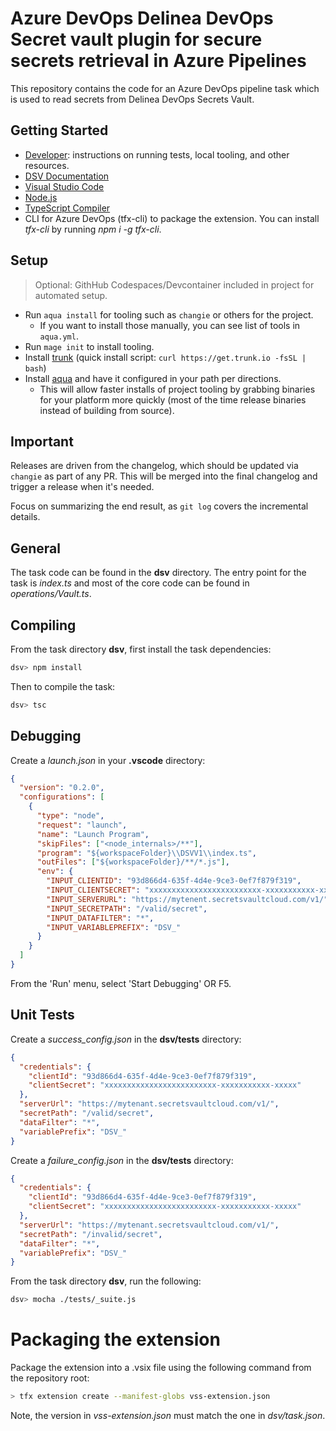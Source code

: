 # Azure DevOps Delinea DevOps Secret vault plugin for secure secrets retrieval in Azure Pipelines

This repository contains the code for an Azure DevOps pipeline task which is used to read secrets from Delinea DevOps Secrets Vault.

## Getting Started

- [Developer](DEVELOPER.md): instructions on running tests, local tooling, and other resources.
- [DSV Documentation](https://docs.delinea.com/dsv/current?ref=githubrepo)
- [Visual Studio Code](https://code.visualstudio.com/)
- [Node.js](https://nodejs.org)
- [TypeScript Compiler](https://www.npmjs.com/package/typescript)
- CLI for Azure DevOps (tfx-cli) to package the extension. You can install _tfx-cli_ by running _npm i -g tfx-cli_.

## Setup

> Optional: GithHub Codespaces/Devcontainer included in project for automated setup.

- Run `aqua install` for tooling such as `changie` or others for the project.
  - If you want to install those manually, you can see list of tools in `aqua.yml`.
- Run `mage init` to install tooling.
- Install [trunk](https://trunk.io/products/check) (quick install script: `curl https://get.trunk.io -fsSL | bash`)
- Install [aqua](https://aquaproj.github.io/docs/tutorial-basics/quick-start#install-aqua) and have it configured in your path per directions.
  - This will allow faster installs of project tooling by grabbing binaries for your platform more quickly (most of the time release binaries instead of building from source).

## Important

Releases are driven from the changelog, which should be updated via `changie` as part of any PR.
This will be merged into the final changelog and trigger a release when it's needed.

Focus on summarizing the end result, as `git log` covers the incremental details.

## General

The task code can be found in the **dsv** directory.
The entry point for the task is _index.ts_ and most of the core code can be found in _operations/Vault.ts_.

## Compiling

From the task directory **dsv**, first install the task dependencies:

```bash
dsv> npm install
```

Then to compile the task:

```bash
dsv> tsc
```

## Debugging

Create a _launch.json_ in your **.vscode** directory:

```json
{
  "version": "0.2.0",
  "configurations": [
    {
      "type": "node",
      "request": "launch",
      "name": "Launch Program",
      "skipFiles": ["<node_internals>/**"],
      "program": "${workspaceFolder}\\DSVV1\\index.ts",
      "outFiles": ["${workspaceFolder}/**/*.js"],
      "env": {
        "INPUT_CLIENTID": "93d866d4-635f-4d4e-9ce3-0ef7f879f319",
        "INPUT_CLIENTSECRET": "xxxxxxxxxxxxxxxxxxxxxxxxx-xxxxxxxxxxx-xxxxx",
        "INPUT_SERVERURL": "https://mytenent.secretsvaultcloud.com/v1/",
        "INPUT_SECRETPATH": "/valid/secret",
        "INPUT_DATAFILTER": "*",
        "INPUT_VARIABLEPREFIX": "DSV_"
      }
    }
  ]
}
```

From the 'Run' menu, select 'Start Debugging' OR F5.

## Unit Tests

Create a _success_config.json_ in the **dsv/tests** directory:

```json
{
  "credentials": {
    "clientId": "93d866d4-635f-4d4e-9ce3-0ef7f879f319",
    "clientSecret": "xxxxxxxxxxxxxxxxxxxxxxxxx-xxxxxxxxxxx-xxxxx"
  },
  "serverUrl": "https://mytenant.secretsvaultcloud.com/v1/",
  "secretPath": "/valid/secret",
  "dataFilter": "*",
  "variablePrefix": "DSV_"
}
```

Create a _failure_config.json_ in the **dsv/tests** directory:

```json
{
  "credentials": {
    "clientId": "93d866d4-635f-4d4e-9ce3-0ef7f879f319",
    "clientSecret": "xxxxxxxxxxxxxxxxxxxxxxxxx-xxxxxxxxxxx-xxxxx"
  },
  "serverUrl": "https://mytenant.secretsvaultcloud.com/v1/",
  "secretPath": "/invalid/secret",
  "dataFilter": "*",
  "variablePrefix": "DSV_"
}
```

From the task directory **dsv**, run the following:

```bash
dsv> mocha ./tests/_suite.js
```

# Packaging the extension

Package the extension into a .vsix file using the following command from the repository root:

```bash
> tfx extension create --manifest-globs vss-extension.json
```

Note, the version in _vss-extension.json_ must match the one in _dsv/task.json_.
